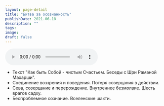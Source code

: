 ```yaml
---
layout: page-detail
title: "Битва за осознанность"
publishDate: 2021.06.18
description: ""
tags:
image:
draft: false
---
```


<audio title="2021.06.18 - Битва за осознанность.mp3" src="https://filer-api.advayta.org/v1.0/public/files/73458" controls=""></audio>

* Текст "Как быть Собой - чистым Счастьем. Беседы с Шри Раманой Махарши".
* Соединение воззрения и поведения. Потеря созерцания в действии.
* Сева, созерцание и перерождение. Внутреннее безмолвие. Шесть врагов садху.
* Беспроблемное сознание. Вселенские шакти.

  
